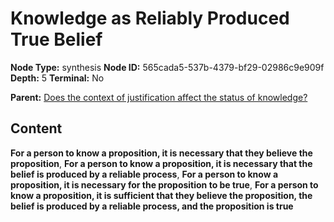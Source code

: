 # Knowledge as Reliably Produced True Belief

**Node Type:** synthesis
**Node ID:** 565cada5-537b-4379-bf29-02986c9e909f
**Depth:** 5
**Terminal:** No

**Parent:** [Does the context of justification affect the status of knowledge?](does-the-context-of-justification-affect-the-status-of-knowledge-antithesis-4ae0589d-c9b2-455a-a48a-570ff242119f.md)

## Content

**For a person to know a proposition, it is necessary that they believe the proposition**, **For a person to know a proposition, it is necessary that the belief is produced by a reliable process**, **For a person to know a proposition, it is necessary for the proposition to be true**, **For a person to know a proposition, it is sufficient that they believe the proposition, the belief is produced by a reliable process, and the proposition is true**
